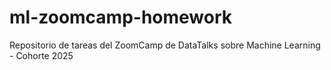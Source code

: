 # ml-zoomcamp-homework
Repositorio de tareas del ZoomCamp de DataTalks sobre Machine Learning - Cohorte 2025
